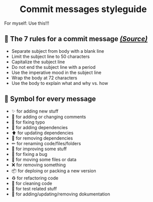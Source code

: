 <h1 align="center">
  Commit messages styleguide
</h1>

For myself: Use this!!!

## 🧨 The 7 rules for a commit message [_(Source)_](https://chris.beams.io/posts/git-commit)
* Separate subject from body with a blank line
* Limit the subject line to 50 characters
* Capitalize the subject line
* Do not end the subject line with a period
* Use the imperative mood in the subject line
* Wrap the body at 72 characters
* Use the body to explain what and why vs. how

## 💖 Symbol for every message
* ✨ for adding new stuff
* 💬 for adding or changing comments
* 📝 for fixing typo
* 🔼 for adding dependencies
* ⬆ for updating dependencies
* 🚮 for removing dependencies
* ✏ for renaming code/files/folders
* 💄 for improving some stuff
* 🐛 for fixing a bug
* 🚚 for moving some files or data
* ❌ for removing something
* 📦 for deploing or packing a new version
* ♻ for refactoring code
* 🧹 for cleaning code
* 💩 for test related stuff
* 📃 for adding/updating/removing dokumentation
